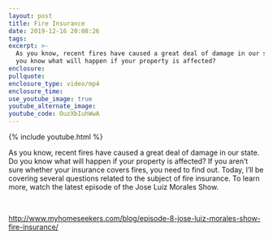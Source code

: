 ```yaml
---
layout: post
title: Fire Insurance
date: 2019-12-16 20:08:26
tags:
excerpt: >-
  As you know, recent fires have caused a great deal of damage in our state. Do
  you know what will happen if your property is affected?
enclosure:
pullquote:
enclosure_type: video/mp4
enclosure_time:
use_youtube_image: true
youtube_alternate_image:
youtube_code: OuzXbIuhWwA
---
```


{% include youtube.html %}

As you know, recent fires have caused a great deal of damage in our state. Do you know what will happen if your property is affected? If you aren’t sure whether your insurance covers fires, you need to find out. Today, I’ll be covering several questions related to the subject of fire insurance. To learn more, watch the latest episode of the Jose Luiz Morales Show.

&nbsp;

http://www.myhomeseekers.com/blog/episode-8-jose-luiz-morales-show-fire-insurance/